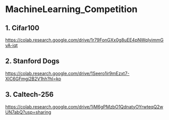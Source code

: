 # MachineLearning_Competition

## 1. Cifar100
https://colab.research.google.com/drive/1r79FonGXx0g8uEE4pNWqIyimmGvA-iqt

## 2. Stanford Dogs
https://colab.research.google.com/drive/1Seero1ir9mEzxt7-XIC6GFmgj2B2V1hh?hl=ko

## 3. Caltech-256
https://colab.research.google.com/drive/1jM6gPMzbO1QdnatyOYrwteqQ2wUN7abQ?usp=sharing
